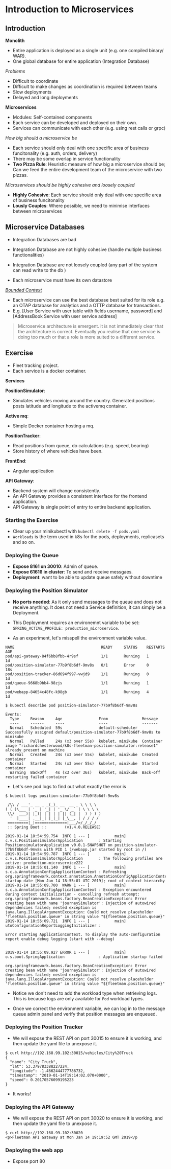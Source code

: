 # Introduction to Microservices

## Introduction

**Monolith**

- Entire application is deployed as a single unit (e.g. one compiled binary/ WAR). 
- One global database for entire application (Integration Database)

_Problems_

- Difficult to coordinate
- Difficult to make changes as coordination is required between teams
- Slow deployments
- Delayed and long deployments

**Microservices**

- Modules: Self-contained components
- Each service can be developed and deployed on their own.
- Services can communicate with each other (e.g. using rest calls or grpc)

_How big should a microservice be_

- Each service should only deal with one specific area of business funcitonality (e.g. auth, orders, delivery)
- There may be some overlap in service functionality
- **Two Pizza Rule**: Heuristic measure of how big a microservice should be; Can we feed the entire development team of the microservice with two pizzas.

_Microservices should be highly cohesive and loosely coupled_

- **Highly Cohesive**: Each service should only deal with one specific area of business funcitonality
- **Lously Couples**: Where possible, we need to minimise interfaces between microservices

## Microservice Databases

- Integration Databases are bad
- Integration Database are not highly cohesive (handle multiple business functionalities)
- Integration Database are not loosely coupled (any part of the system can read write to the db )

- Each microservice must have its own datastore

_[Bounded Context](https://www.martinfowler.com/bliki/BoundedContext.html)_

- Each microservice can use the best database best suited for its role e.g. an OTAP database for analytics and a OTTP database for transactions.
- E.g. [User Service with user table with fields username, password] and [AddressBook Service with user service address]

> Microservice architecture is emergent. it is not immediately clear that the architecture is correct. Eventually you realise that one service is doing too much or that a role is more suited to a different service.

## Exercise

- Fleet tracking project.
- Each service is a docker container.

__Services__

**PositionSimulator**: 

- Simulates vehicles moving around the country. Generated positions posts latitude and longitude to the activemq container.

**Active mq**:

- Simple Docker container hosting a mq.

**PositionTracker**:

- Read positions from queue, do calculations (e.g. speed, bearing)
- Store history of where vehicles have been.

**FrontEnd**:

- Angular application

**API Gateway**:

- Backend system will change consistently.
- An API Gateway provides a consistent interface for the frontend application.
- API Gateway is single point of entry to entire backend application.

### Starting the Exercise

- Clear up your minikubectl with `kubectl delete -f pods.yaml`
- `Workloads` is the term used in k8s for the pods, deployments, replicasets and so on.

### Deploying the Queue

- **Expose 8161 on 30010**: Admin of queue.
- **Expose 61616 in cluster**: To send and receive messgaes.
- **Deployment**: want to be able to update queue safely without downtime

### Deploying the Position Simulator

- **No ports needed**: As it only send messages to the queue and does not receive anything. It does not need a Service definition, it can simply be a Deployment.

- This Deployment requires an environemnt variable to be set: `SPRING_ACTIVE_PROFILE: production_microservice`.

- As an experiment, let's misspell the environment variable value.

```
NAME                                      READY     STATUS    RESTARTS   AGE
pod/api-gateway-84f6bb8fbb-4r9sf          1/1       Running   1          1d
pod/position-simulator-77b9f8b6df-9mv8s   0/1       Error     0          18s
pod/position-tracker-86d694f997-vwjd9     1/1       Running   0          1d
pod/queue-9668b9bb4-98zjs                 1/1       Running   1          1d
pod/webapp-84654c48fc-k98gb               1/1       Running   4          1d

$ kubectl describe pod position-simulator-77b9f8b6df-9mv8s

Events:
  Type     Reason     Age                From               Message
  ----     ------     ----               ----               -------
  Normal   Scheduled  59s                default-scheduler  Successfully assigned default/position-simulator-77b9f8b6df-9mv8s to minikube
  Normal   Pulled     24s (x3 over 55s)  kubelet, minikube  Container image "richardchesterwood/k8s-fleetman-position-simulator:release1" already present on machine
  Normal   Created    24s (x3 over 55s)  kubelet, minikube  Created container
  Normal   Started    24s (x3 over 55s)  kubelet, minikube  Started container
  Warning  BackOff    4s (x3 over 36s)   kubelet, minikube  Back-off restarting failed container
```

- Let's see pod logs to find out what exactly the error is

```
$ kubectl logs position-simulator-77b9f8b6df-9mv8s

 /\\ / ___'_ __ _ _(_)_ __  __ _ \ \ \ \
( ( )\___ | '_ | '_| | '_ \/ _` | \ \ \ \
 \\/  ___)| |_)| | | | | || (_| |  ) ) ) )
  '  |____| .__|_| |_|_| |_\__, | / / / /
 =========|_|==============|___/=/_/_/_/
 :: Spring Boot ::        (v1.4.0.RELEASE)

2019-01-14 18:54:59.754  INFO 1 --- [           main] c.v.s.PositionsimulatorApplication       : Starting PositionsimulatorApplication v0.0.1-SNAPSHOT on position-simulator-77b9f8b6df-9mv8s with PID 1 (/webapp.jar started by root in /)
2019-01-14 18:54:59.787  INFO 1 --- [           main] c.v.s.PositionsimulatorApplication       : The following profiles are active: production-microservice222
2019-01-14 18:55:01.140  INFO 1 --- [           main] s.c.a.AnnotationConfigApplicationContext : Refreshing org.springframework.context.annotation.AnnotationConfigApplicationContext@5f4da5c3: startup date [Mon Jan 14 18:55:01 UTC 2019]; root of context hierarchy
2019-01-14 18:55:09.700  WARN 1 --- [           main] s.c.a.AnnotationConfigApplicationContext : Exception encountered during context initialization - cancelling refresh attempt: org.springframework.beans.factory.BeanCreationException: Error creating bean with name 'journeySimulator': Injection of autowired dependencies failed; nested exception is java.lang.IllegalArgumentException: Could not resolve placeholder 'fleetman.position.queue' in string value "${fleetman.position.queue}"
2019-01-14 18:55:09.721  INFO 1 --- [           main] utoConfigurationReportLoggingInitializer : 

Error starting ApplicationContext. To display the auto-configuration report enable debug logging (start with --debug)


2019-01-14 18:55:09.927 ERROR 1 --- [           main] o.s.boot.SpringApplication               : Application startup failed

org.springframework.beans.factory.BeanCreationException: Error creating bean with name 'journeySimulator': Injection of autowired dependencies failed; nested exception is java.lang.IllegalArgumentException: Could not resolve placeholder 'fleetman.position.queue' in string value "${fleetman.position.queue}"
```

- Notice we don't need to add the workload type when retrieving logs. This is because logs are only available for `Pod` workload types.

- Once we correct the environment variable, we can log in to the message queue admin panel and verify that position messages are enqueued.


### Deploying the Position Tracker

- We will expose the REST API on port 30015 to ensure it is working, and then update the yaml file to unexpose it.

```
$ curl http://192.168.99.102:30015/vehicles/City%20Truck
{
  "name": "City Truck",
  "lat": 53.379783388227224,
  "longitude": -1.4662444777786732,
  "timestamp": "2019-01-14T19:14:02.070+0000",
  "speed": 0.20170576099195223
}
```

- It works!

### Deploying the API Gateway

- We will expose the REST API on port 30020 to ensure it is working, and then update the yaml file to unexpose it.

```
$ curl http://192.168.99.102:30020
<p>Fleetman API Gateway at Mon Jan 14 19:19:52 GMT 2019</p
```

### Deploying the web app

- Expose port 80